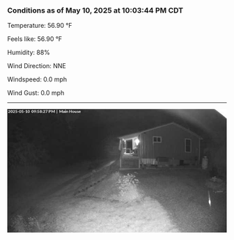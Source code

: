 ### Conditions as of May 10, 2025 at 10:03:44 PM CDT 

Temperature: 56.90 &deg;F

Feels like: 56.90 &deg;F

Humidity: 88%

Wind Direction: NNE

Windspeed: 0.0 mph

Wind Gust: 0.0 mph

---

<img src="./images/latest.jpeg"/>

